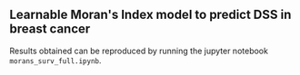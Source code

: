 ## Learnable Moran's Index model to predict DSS in breast cancer
Results obtained can be reproduced by running the jupyter notebook `morans_surv_full.ipynb`.
